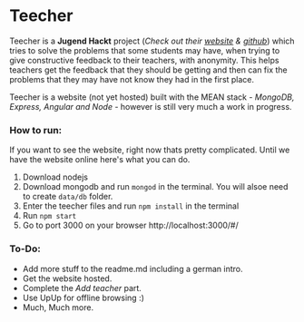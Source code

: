 # Teecher

Teecher is a **Jugend Hackt** project (*Check out their [website](http://jugendhackt.de/) &  [github](https://github.com/Jugendhackt)*) which tries to solve the problems that some students may have, when trying to give constructive feedback to their teachers, with anonymity.
This helps teachers get the feedback that they should be getting and then can fix the problems that they may have not know they had in the first place.

Teecher is a website (not yet hosted) built with the MEAN stack - *MongoDB, Express, Angular and Node* - however is still very much a work in progress.

### How to run:

If you want to see the website, right now thats pretty complicated. 
Until we have the website online here's what you can do.

1. Download nodejs
2. Download mongodb and run `mongod` in the terminal. You will alsoe need to create `data/db` folder.
3. Enter the teecher files and run `npm install` in the terminal
4. Run `npm start`
5. Go to port 3000 on your browser http://localhost:3000/#/

### To-Do:

- Add more stuff to the readme.md including a german intro.
- Get the website hosted.
- Complete the *Add teacher* part. 
- Use UpUp for offline browsing :)
- Much, Much more.
